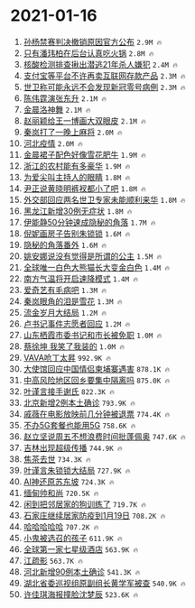 # 2021-01-16

1. [孙杨禁赛判决撤销原因官方公布](https://s.weibo.com/weibo?q=%23%E5%AD%99%E6%9D%A8%E7%A6%81%E8%B5%9B%E5%88%A4%E5%86%B3%E6%92%A4%E9%94%80%E5%8E%9F%E5%9B%A0%E5%AE%98%E6%96%B9%E5%85%AC%E5%B8%83%23&Refer=top) `2.9M 🔥`
1. [只有潘玮柏在后台认真吃火锅](https://s.weibo.com/weibo?q=%E5%8F%AA%E6%9C%89%E6%BD%98%E7%8E%AE%E6%9F%8F%E5%9C%A8%E5%90%8E%E5%8F%B0%E8%AE%A4%E7%9C%9F%E5%90%83%E7%81%AB%E9%94%85&Refer=top) `2.8M 🔥`
1. [核酸检测排查揪出潜逃21年杀人嫌犯](https://s.weibo.com/weibo?q=%23%E6%A0%B8%E9%85%B8%E6%A3%80%E6%B5%8B%E6%8E%92%E6%9F%A5%E6%8F%AA%E5%87%BA%E6%BD%9C%E9%80%8321%E5%B9%B4%E6%9D%80%E4%BA%BA%E5%AB%8C%E7%8A%AF%23&Refer=top) `2.4M 🔥`
1. [支付宝等平台不许再卖互联网存款产品](https://s.weibo.com/weibo?q=%23%E6%94%AF%E4%BB%98%E5%AE%9D%E7%AD%89%E5%B9%B3%E5%8F%B0%E4%B8%8D%E8%AE%B8%E5%86%8D%E5%8D%96%E4%BA%92%E8%81%94%E7%BD%91%E5%AD%98%E6%AC%BE%E4%BA%A7%E5%93%81%23&Refer=top) `2.3M 🔥`
1. [世卫称可能永远不会发现新冠零号病例](https://s.weibo.com/weibo?q=%23%E4%B8%96%E5%8D%AB%E7%A7%B0%E5%8F%AF%E8%83%BD%E6%B0%B8%E8%BF%9C%E4%B8%8D%E4%BC%9A%E5%8F%91%E7%8E%B0%E6%96%B0%E5%86%A0%E9%9B%B6%E5%8F%B7%E7%97%85%E4%BE%8B%23&Refer=top) `2.3M 🔥`
1. [陈伟霆演张东升](https://s.weibo.com/weibo?q=%23%E9%99%88%E4%BC%9F%E9%9C%86%E6%BC%94%E5%BC%A0%E4%B8%9C%E5%8D%87%23&Refer=top) `2.1M 🔥`
1. [金晨洛神舞](https://s.weibo.com/weibo?q=%23%E9%87%91%E6%99%A8%E6%B4%9B%E7%A5%9E%E8%88%9E%23&Refer=top) `2.1M 🔥`
1. [赵丽颖给王一博画大双眼皮](https://s.weibo.com/weibo?q=%23%E8%B5%B5%E4%B8%BD%E9%A2%96%E7%BB%99%E7%8E%8B%E4%B8%80%E5%8D%9A%E7%94%BB%E5%A4%A7%E5%8F%8C%E7%9C%BC%E7%9A%AE%23&Refer=top) `2.1M 🔥`
1. [秦岚打了一晚上麻将](https://s.weibo.com/weibo?q=%23%E7%A7%A6%E5%B2%9A%E6%89%93%E4%BA%86%E4%B8%80%E6%99%9A%E4%B8%8A%E9%BA%BB%E5%B0%86%23&Refer=top) `2.0M 🔥`
1. [河北疫情](https://s.weibo.com/weibo?q=%23%E6%B2%B3%E5%8C%97%E7%96%AB%E6%83%85%23&Refer=top) `2.0M 🔥`
1. [金晨裙子配色好像雪花肥牛](https://s.weibo.com/weibo?q=%23%E9%87%91%E6%99%A8%E8%A3%99%E5%AD%90%E9%85%8D%E8%89%B2%E5%A5%BD%E5%83%8F%E9%9B%AA%E8%8A%B1%E8%82%A5%E7%89%9B%23&Refer=top) `1.9M 🔥`
1. [浙江的农村能有多豪华](https://s.weibo.com/weibo?q=%23%E6%B5%99%E6%B1%9F%E7%9A%84%E5%86%9C%E6%9D%91%E8%83%BD%E6%9C%89%E5%A4%9A%E8%B1%AA%E5%8D%8E%23&Refer=top) `1.9M 🔥`
1. [为爱尖叫主持人的眼睛](https://s.weibo.com/weibo?q=%E4%B8%BA%E7%88%B1%E5%B0%96%E5%8F%AB%E4%B8%BB%E6%8C%81%E4%BA%BA%E7%9A%84%E7%9C%BC%E7%9D%9B&Refer=top) `1.8M 🔥`
1. [尹正说黄晓明裤衩都小了吧](https://s.weibo.com/weibo?q=%23%E5%B0%B9%E6%AD%A3%E8%AF%B4%E9%BB%84%E6%99%93%E6%98%8E%E8%A3%A4%E8%A1%A9%E9%83%BD%E5%B0%8F%E4%BA%86%E5%90%A7%23&Refer=top) `1.8M 🔥`
1. [外交部回应两名世卫专家未能顺利来华](https://s.weibo.com/weibo?q=%E5%A4%96%E4%BA%A4%E9%83%A8%E5%9B%9E%E5%BA%94%E4%B8%A4%E5%90%8D%E4%B8%96%E5%8D%AB%E4%B8%93%E5%AE%B6%E6%9C%AA%E8%83%BD%E9%A1%BA%E5%88%A9%E6%9D%A5%E5%8D%8E&Refer=top) `1.8M 🔥`
1. [黑龙江新增30例无症状](https://s.weibo.com/weibo?q=%23%E9%BB%91%E9%BE%99%E6%B1%9F%E6%96%B0%E5%A2%9E30%E4%BE%8B%E6%97%A0%E7%97%87%E7%8A%B6%23&Refer=top) `1.8M 🔥`
1. [伊能静50分钟速成隐秘的角落](https://s.weibo.com/weibo?q=%23%E4%BC%8A%E8%83%BD%E9%9D%9950%E5%88%86%E9%92%9F%E9%80%9F%E6%88%90%E9%9A%90%E7%A7%98%E7%9A%84%E8%A7%92%E8%90%BD%23&Refer=top) `1.7M 🔥`
1. [倪妮画房子告别朱锁锁](https://s.weibo.com/weibo?q=%23%E5%80%AA%E5%A6%AE%E7%94%BB%E6%88%BF%E5%AD%90%E5%91%8A%E5%88%AB%E6%9C%B1%E9%94%81%E9%94%81%23&Refer=top) `1.6M 🔥`
1. [隐秘的角落番外](https://s.weibo.com/weibo?q=%E9%9A%90%E7%A7%98%E7%9A%84%E8%A7%92%E8%90%BD%E7%95%AA%E5%A4%96&Refer=top) `1.6M 🔥`
1. [姚安娜说没有觉得是所谓的公主](https://s.weibo.com/weibo?q=%23%E5%A7%9A%E5%AE%89%E5%A8%9C%E8%AF%B4%E6%B2%A1%E6%9C%89%E8%A7%89%E5%BE%97%E6%98%AF%E6%89%80%E8%B0%93%E7%9A%84%E5%85%AC%E4%B8%BB%23&Refer=top) `1.5M 🔥`
1. [全球唯一白色大熊猫长大变金白色](https://s.weibo.com/weibo?q=%E5%85%A8%E7%90%83%E5%94%AF%E4%B8%80%E7%99%BD%E8%89%B2%E5%A4%A7%E7%86%8A%E7%8C%AB%E9%95%BF%E5%A4%A7%E5%8F%98%E9%87%91%E7%99%BD%E8%89%B2&Refer=top) `1.4M 🔥`
1. [南方气温将开启速降模式](https://s.weibo.com/weibo?q=%23%E5%8D%97%E6%96%B9%E6%B0%94%E6%B8%A9%E5%B0%86%E5%BC%80%E5%90%AF%E9%80%9F%E9%99%8D%E6%A8%A1%E5%BC%8F%23&Refer=top) `1.4M 🔥`
1. [爱奇艺有毛病吧](https://s.weibo.com/weibo?q=%23%E7%88%B1%E5%A5%87%E8%89%BA%E6%9C%89%E6%AF%9B%E7%97%85%E5%90%A7%23&Refer=top) `1.3M 🔥`
1. [秦岚眼角的泪是雪花](https://s.weibo.com/weibo?q=%23%E7%A7%A6%E5%B2%9A%E7%9C%BC%E8%A7%92%E7%9A%84%E6%B3%AA%E6%98%AF%E9%9B%AA%E8%8A%B1%23&Refer=top) `1.3M 🔥`
1. [流金岁月大结局](https://s.weibo.com/weibo?q=%23%E6%B5%81%E9%87%91%E5%B2%81%E6%9C%88%E5%A4%A7%E7%BB%93%E5%B1%80%23&Refer=top) `1.2M 🔥`
1. [卢书记事件志愿者回应](https://s.weibo.com/weibo?q=%E5%8D%A2%E4%B9%A6%E8%AE%B0%E4%BA%8B%E4%BB%B6%E5%BF%97%E6%84%BF%E8%80%85%E5%9B%9E%E5%BA%94&Refer=top) `1.2M 🔥`
1. [山东栖霞市委书记和市长被免职](https://s.weibo.com/weibo?q=%23%E5%B1%B1%E4%B8%9C%E6%A0%96%E9%9C%9E%E5%B8%82%E5%A7%94%E4%B9%A6%E8%AE%B0%E5%92%8C%E5%B8%82%E9%95%BF%E8%A2%AB%E5%85%8D%E8%81%8C%23&Refer=top) `1.0M 🔥`
1. [蔡徐坤 我笑了我装的](https://s.weibo.com/weibo?q=%E8%94%A1%E5%BE%90%E5%9D%A4%20%E6%88%91%E7%AC%91%E4%BA%86%E6%88%91%E8%A3%85%E7%9A%84&Refer=top) `1.0M 🔥`
1. [VAVA呛丁太昇](https://s.weibo.com/weibo?q=%23VAVA%E5%91%9B%E4%B8%81%E5%A4%AA%E6%98%87%23&Refer=top) `992.9K 🔥`
1. [大使馆回应中国情侣柬埔寨遇害](https://s.weibo.com/weibo?q=%E5%A4%A7%E4%BD%BF%E9%A6%86%E5%9B%9E%E5%BA%94%E4%B8%AD%E5%9B%BD%E6%83%85%E4%BE%A3%E6%9F%AC%E5%9F%94%E5%AF%A8%E9%81%87%E5%AE%B3&Refer=top) `878.1K 🔥`
1. [中高风险地区回乡要集中隔离吗](https://s.weibo.com/weibo?q=%23%E4%B8%AD%E9%AB%98%E9%A3%8E%E9%99%A9%E5%9C%B0%E5%8C%BA%E5%9B%9E%E4%B9%A1%E8%A6%81%E9%9B%86%E4%B8%AD%E9%9A%94%E7%A6%BB%E5%90%97%23&Refer=top) `875.0K 🔥`
1. [叶谨言接手谢氏](https://s.weibo.com/weibo?q=%23%E5%8F%B6%E8%B0%A8%E8%A8%80%E6%8E%A5%E6%89%8B%E8%B0%A2%E6%B0%8F%23&Refer=top) `822.3K 🔥`
1. [北京新增2例本土确诊](https://s.weibo.com/weibo?q=%23%E5%8C%97%E4%BA%AC%E6%96%B0%E5%A2%9E2%E4%BE%8B%E6%9C%AC%E5%9C%9F%E7%A1%AE%E8%AF%8A%23&Refer=top) `793.9K 🔥`
1. [戚薇在电影放映前几分钟被退票](https://s.weibo.com/weibo?q=%23%E6%88%9A%E8%96%87%E5%9C%A8%E7%94%B5%E5%BD%B1%E6%94%BE%E6%98%A0%E5%89%8D%E5%87%A0%E5%88%86%E9%92%9F%E8%A2%AB%E9%80%80%E7%A5%A8%23&Refer=top) `774.4K 🔥`
1. [不办5G套餐也能用5G](https://s.weibo.com/weibo?q=%23%E4%B8%8D%E5%8A%9E5G%E5%A5%97%E9%A4%90%E4%B9%9F%E8%83%BD%E7%94%A85G%23&Refer=top) `758.6K 🔥`
1. [赵立坚说周五不想浪费时间批蓬佩奥](https://s.weibo.com/weibo?q=%23%E8%B5%B5%E7%AB%8B%E5%9D%9A%E8%AF%B4%E5%91%A8%E4%BA%94%E4%B8%8D%E6%83%B3%E6%B5%AA%E8%B4%B9%E6%97%B6%E9%97%B4%E6%89%B9%E8%93%AC%E4%BD%A9%E5%A5%A5%23&Refer=top) `747.6K 🔥`
1. [吉林出现超级传播](https://s.weibo.com/weibo?q=%23%E5%90%89%E6%9E%97%E5%87%BA%E7%8E%B0%E8%B6%85%E7%BA%A7%E4%BC%A0%E6%92%AD%23&Refer=top) `744.9K 🔥`
1. [焦茶去世](https://s.weibo.com/weibo?q=%23%E7%84%A6%E8%8C%B6%E5%8E%BB%E4%B8%96%23&Refer=top) `734.3K 🔥`
1. [叶谨言朱锁锁大结局](https://s.weibo.com/weibo?q=%23%E5%8F%B6%E8%B0%A8%E8%A8%80%E6%9C%B1%E9%94%81%E9%94%81%E5%A4%A7%E7%BB%93%E5%B1%80%23&Refer=top) `727.9K 🔥`
1. [AI神还原苏东坡](https://s.weibo.com/weibo?q=%23AI%E7%A5%9E%E8%BF%98%E5%8E%9F%E8%8B%8F%E4%B8%9C%E5%9D%A1%23&Refer=top) `724.3K 🔥`
1. [缅甸帅和尚](https://s.weibo.com/weibo?q=%23%E7%BC%85%E7%94%B8%E5%B8%85%E5%92%8C%E5%B0%9A%23&Refer=top) `720.5K 🔥`
1. [闲到把邻居家的狗训练了](https://s.weibo.com/weibo?q=%E9%97%B2%E5%88%B0%E6%8A%8A%E9%82%BB%E5%B1%85%E5%AE%B6%E7%9A%84%E7%8B%97%E8%AE%AD%E7%BB%83%E4%BA%86&Refer=top) `719.7K 🔥`
1. [石家庄继续居家防疫到1月19日](https://s.weibo.com/weibo?q=%E7%9F%B3%E5%AE%B6%E5%BA%84%E7%BB%A7%E7%BB%AD%E5%B1%85%E5%AE%B6%E9%98%B2%E7%96%AB%E5%88%B01%E6%9C%8819%E6%97%A5&Refer=top) `708.2K 🔥`
1. [哈哈哈哈哈](https://s.weibo.com/weibo?q=%E5%93%88%E5%93%88%E5%93%88%E5%93%88%E5%93%88&Refer=top) `707.2K 🔥`
1. [小鬼被选召的孩子](https://s.weibo.com/weibo?q=%23%E5%B0%8F%E9%AC%BC%E8%A2%AB%E9%80%89%E5%8F%AC%E7%9A%84%E5%AD%A9%E5%AD%90%23&Refer=top) `611.9K 🔥`
1. [全球第一家七星级酒店](https://s.weibo.com/weibo?q=%23%E5%85%A8%E7%90%83%E7%AC%AC%E4%B8%80%E5%AE%B6%E4%B8%83%E6%98%9F%E7%BA%A7%E9%85%92%E5%BA%97%23&Refer=top) `563.9K 🔥`
1. [江疏影](https://s.weibo.com/weibo?q=%E6%B1%9F%E7%96%8F%E5%BD%B1&Refer=top) `563.7K 🔥`
1. [河北新增90例本土确诊](https://s.weibo.com/weibo?q=%23%E6%B2%B3%E5%8C%97%E6%96%B0%E5%A2%9E90%E4%BE%8B%E6%9C%AC%E5%9C%9F%E7%A1%AE%E8%AF%8A%23&Refer=top) `541.3K 🔥`
1. [湖北省委巡视组原副组长黄学军被查](https://s.weibo.com/weibo?q=%23%E6%B9%96%E5%8C%97%E7%9C%81%E5%A7%94%E5%B7%A1%E8%A7%86%E7%BB%84%E5%8E%9F%E5%89%AF%E7%BB%84%E9%95%BF%E9%BB%84%E5%AD%A6%E5%86%9B%E8%A2%AB%E6%9F%A5%23&Refer=top) `540.9K 🔥`
1. [许佳琪海报撞脸沈梦辰](https://s.weibo.com/weibo?q=%23%E8%AE%B8%E4%BD%B3%E7%90%AA%E6%B5%B7%E6%8A%A5%E6%92%9E%E8%84%B8%E6%B2%88%E6%A2%A6%E8%BE%B0%23&Refer=top) `523.6K 🔥`

